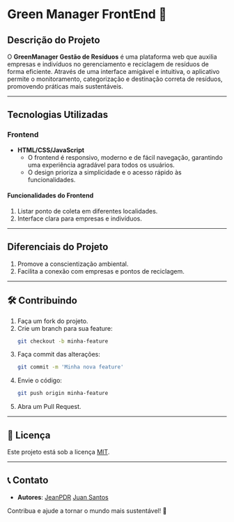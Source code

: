 # Green Manager FrontEnd 🌿

## Descrição do Projeto

O **GreenManager Gestão de Resíduos** é uma plataforma web que auxilia empresas e indivíduos no gerenciamento e reciclagem de resíduos de forma eficiente. Através de uma interface amigável e intuitiva, o aplicativo permite o monitoramento, categorização e destinação correta de resíduos, promovendo práticas mais sustentáveis.



---

## **Tecnologias Utilizadas**

### **Frontend**

- **HTML/CSS/JavaScript**
  - O frontend é responsivo, moderno e de fácil navegação, garantindo uma experiência agradável para todos os usuários.
  - O design prioriza a simplicidade e o acesso rápido às funcionalidades.

#### **Funcionalidades do Frontend**

1. Listar ponto de coleta em diferentes localidades.
2. Interface clara para empresas e indivíduos.

---

## **Diferenciais do Projeto**

1. Promove a conscientização ambiental.
2. Facilita a conexão com empresas e pontos de reciclagem.
---

## 🛠️ Contribuindo

1. Faça um fork do projeto.
2. Crie um branch para sua feature:
   ```bash
   git checkout -b minha-feature
   ```
3. Faça commit das alterações:
   ```bash
   git commit -m 'Minha nova feature'
   ```
4. Envie o código:
   ```bash
   git push origin minha-feature
   ```
5. Abra um Pull Request.

---

## 📜 Licença

Este projeto está sob a licença [MIT](LICENSE).

---

## 📞 Contato

- **Autores**: [JeanPDR](https://github.com/JeanPDR) [Juan Santos](https://github.com/Juan-s-moreira)

Contribua e ajude a tornar o mundo mais sustentável! 🌱
